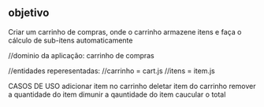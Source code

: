 ## objetivo

Criar um carrinho de compras, onde o carrinho armazene itens e faça o cálculo de sub-itens automaticamente


//dominio da aplicação: carrinho de compras 

//entidades reperesentadas:
//carrinho = cart.js
//itens = item.js 

CASOS DE USO
adicionar item no carrinho 
deletar item do carrinho 
remover a quantidade do item
dimunir a qauntidade do item
caucular o total 


